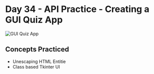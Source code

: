 # Day 34 - API Practice - Creating a GUI Quiz App

![GUI Quiz App](https://github.com/laurasmendozad/100-Days-Of-Code-Python/assets/58611097/8d357110-2994-4ee0-b0bc-081f0e8bbbaa)

## Concepts Practiced

- Unescaping HTML Entitie
- Class based Tkinter UI
